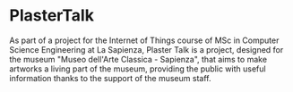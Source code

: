 # PlasterTalk
As part of a project for the Internet of Things course of MSc in Computer Science Engineering at La Sapienza, Plaster Talk is a project, designed for the museum "Museo dell'Arte Classica - Sapienza", that aims to make artworks a living part of the museum, providing the public with useful information thanks to the support of the museum staff.
